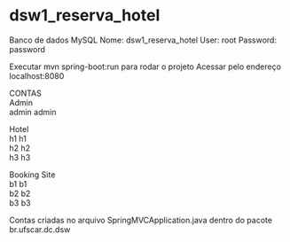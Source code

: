 # dsw1_reserva_hotel
Banco de dados MySQL
Nome: dsw1_reserva_hotel
User: root
Password: password

Executar mvn spring-boot:run para rodar o projeto
Acessar pelo endereço localhost:8080

CONTAS  
Admin  
admin admin  
  
Hotel  
h1 h1  
h2 h2  
h3 h3  

Booking Site  
b1 b1  
b2 b2  
b3 b3  
  
Contas criadas no arquivo SpringMVCApplication.java dentro do pacote br.ufscar.dc.dsw
